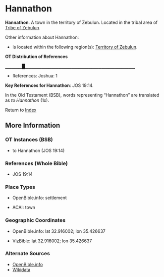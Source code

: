 # Hannathon
**Hannathon**. 
A town in the territory of Zebulun. 
Located in the tribal area of [Tribe of Zebulun](../../../groups/md/acai/Zebulun.md). 




Other information about Hannathon:


* Is located within the following region(s): 
[Territory of Zebulun](TerritoryOfZebulun.md). 


**OT Distribution of References**

▁▁▁▁▁█▁▁▁▁▁▁▁▁▁▁▁▁▁▁▁▁▁▁▁▁▁▁▁▁▁▁▁▁▁▁▁▁▁
* References: Joshua: 1



**Key References for Hannathon**: 
JOS 19:14. 


In the Old Testament (BSB), words representing “Hannathon” are translated as 
*to Hannathon* (1x). 




Return to [Index](00-Index.md)

## More Information

### OT Instances (BSB)

* to Hannathon (JOS 19:14)



### References (Whole Bible)

* JOS 19:14


### Place Types

* OpenBible.info: settlement

* ACAI: town



### Geographic Coordinates

* OpenBible.info: lat 32.916002; lon 35.426637

* VizBible: lat 32.916002; lon 35.426637



### Alternate Sources

* [OpenBible.info](https://www.openbible.info/geo/ancient/a412c43)
* [Wikidata](http://www.wikidata.org/entity/Q5649033)



